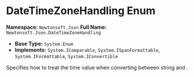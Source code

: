 # DateTimeZoneHandling Enum

**Namespace:** `Newtonsoft.Json`
**Full Name:** `Newtonsoft.Json.DateTimeZoneHandling`
- **Base Type:** `System.Enum`
- **Implements:** `System.IComparable`, `System.ISpanFormattable`, `System.IFormattable`, `System.IConvertible`

Specifies how to treat the time value when converting between string and .